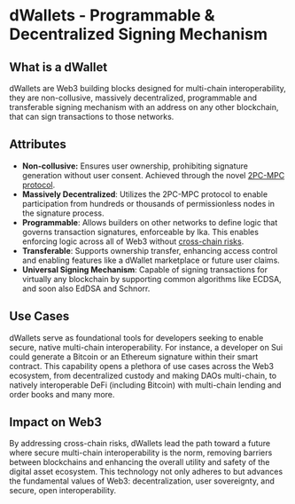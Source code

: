 # dWallets - Programmable & Decentralized Signing Mechanism

## What is a dWallet

dWallets are Web3 building blocks designed for multi-chain interoperability, they are non-collusive, massively decentralized, programmable and transferable signing mechanism with an address on any other blockchain, that can sign transactions to those networks.

## Attributes

- **Non-collusive:** Ensures user ownership, prohibiting signature generation without user consent. Achieved through the novel [2PC-MPC protocol](cryptography/2pc-mpc.md).
- **Massively Decentralized**: Utilizes the 2PC-MPC protocol to enable participation from hundreds or thousands of permissionless nodes in the signature process.
- **Programmable**: Allows builders on other networks to define logic that governs transaction signatures, enforceable by Ika. This enables enforcing logic across all of Web3 without [cross-chain risks](multi-chain-vs-cross-chain.md).
- **Transferable**: Supports ownership transfer, enhancing access control and enabling features like a dWallet marketplace or future user claims.
- **Universal Signing Mechanism**: Capable of signing transactions for virtually any blockchain by supporting common algorithms like ECDSA, and soon also EdDSA and Schnorr.

## Use Cases

dWallets serve as foundational tools for developers seeking to enable secure, native multi-chain interoperability. For instance, a developer on Sui could generate a Bitcoin or an Ethereum signature within their smart contract. This capability opens a plethora of use cases across the Web3 ecosystem, from decentralized custody and making DAOs multi-chain, to natively interoperable DeFi (including Bitcoin) with multi-chain lending and order books and many more.

## Impact on Web3

By addressing cross-chain risks, dWallets lead the path toward a future where secure multi-chain interoperability is the norm, removing barriers between blockchains and enhancing the overall utility and safety of the digital asset ecosystem. This technology not only adheres to but advances the fundamental values of Web3: decentralization, user sovereignty, and secure, open interoperability.
